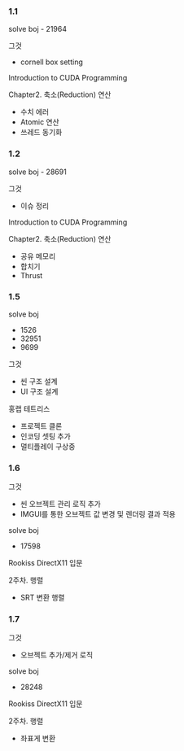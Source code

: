 ### 1.1

solve boj - 21964

그것

- cornell box setting

Introduction to CUDA Programming

Chapter2. 축소(Reduction) 연산

- 수치 에러
- Atomic 연산
- 쓰레드 동기화

### 1.2

solve boj - 28691

그것

- 이슈 정리

Introduction to CUDA Programming

Chapter2. 축소(Reduction) 연산

- 공유 메모리
- 합치기
- Thrust

### 1.5

solve boj 
- 1526
- 32951
- 9699

그것

- 씬 구조 설계
- UI 구조 설계

홍랩 테트리스

- 프로젝트 클론
- 인코딩 셋팅 추가
- 멀티플레이 구상중

### 1.6

그것

- 씬 오브젝트 관리 로직 추가
- IMGUI를 통한 오브젝트 값 변경 및 렌더링 결과 적용

solve boj

- 17598 

Rookiss DirectX11 입문

2주차. 행렬

- SRT 변환 행렬

### 1.7

그것

- 오브젝트 추가/제거 로직

solve boj

- 28248

Rookiss DirectX11 입문

2주차. 행렬

- 좌표게 변환
